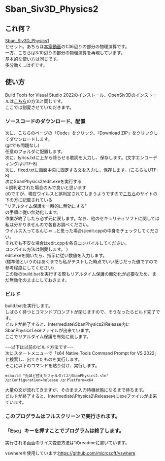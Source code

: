 # Sban_Siv3D_Physics2  
## これ何？  
[Sban_Siv3D_Physics1](https://github.com/0x-sinsu/Sban_Siv3D_Physics1)  
とセット。あちらは[本家動画](https://www.youtube.com/watch?v=7CUpc5K1li4)の1:36辺りの部分の物理演算です。  
一方、こちらは3:10辺りの部分の物理演算を再現しています。  
基本的な使い方は同じです。  
多分動く...はずです。
## 使い方  
Build Tools for Visual Studio 2022のインストール、OpenSiv3Dのインストールは[こちら](https://github.com/0x-sinsu/Sban_Siv3D_Physics1/blob/main/README.md)の方法と同じです。  
ここでは割愛させていただきます。  
  
### ソースコードのダウンロード、配置  
次に、[こちら](https://github.com/0x-sinsu/Sban_Siv3D_Physics1)のページの「Code」をクリック、「Download ZIP」をクリックしてダウンロードします。  
(gitでも問題なし)  
任意のフォルダに配置します。  
次に、lyrics.txtに上から降らせる歌詞を入力し、保存します。(文字エンコーディングはUTF-8)  
次に、fixed.txtに画面中央に固定する文を入力し、保存します。(こちらもUTF-8)  
次にSbanPhysics2/edit.exeを実行する  
↓誤判定された場合のみで良いと思います  
(のですが、現在ウイルスと誤判定されてしまうようですので[こちら](https://support.microsoft.com/ja-jp/windows/windows-%E3%82%BB%E3%82%AD%E3%83%A5%E3%83%AA%E3%83%86%E3%82%A3%E3%81%AB%E3%82%88%E3%82%8B%E4%BF%9D%E8%AD%B7%E3%82%92%E5%88%A9%E7%94%A8%E3%81%97%E3%81%BE%E3%81%99-2ae0363d-0ada-c064-8b56-6a39afb6a963)のサイトの下の方に記載されている  
"リアルタイム保護を一時的に無効にする"  
の手順に従い無効化します。  
作業が終了したら必ず元に戻します。なお、他のセキュリティソフトに関しては私は分かりませんので各自お調べください。  
ウイルス入ってるんじゃ...と思った場合はedit.cppの中身をチェックしてください。  
それでも不安な場合はedit.cppを各自コンパイルしてください。  
コンパイル方法は割愛します。  )  
edit.exeを開いたら、指示に従い数値を入力します。  
(標準値というのはあくまでも私がテストした時点でいい感じだった値ですので参考程度にしてください)  
この後のbuild.batを実行する際もリアルタイム保護の無効化が必要なため、まだ無効化のままにしておきます。  
  
### ビルド
build.batを実行します。  
しばらく待つとコマンドプロンプトが閉じますので、そうなったらビルド完了です。  
ビルドが終了すると、Intermediate\SbanPhysics2\Release内にSbanPhysics1.exeファイルが出来ています。  
ここでリアルタイム保護を有効に戻します。  
  
---以下は以前のビルド方法です---  
次にスタートメニューで「x64 Native Tools Command Prompt for VS 2022」と検索し、出てきたものを実行します。  
そこに以下のコマンドを貼り付け、実行します。  
```Batchfile
msbuild "先ほど控えたフォルダパス\SbanPhysics2.sln" /p:Configuration=Release /p:Platform=x64
```
大量の文が流れてきますが、そのまま入力待機状態になるまで待ちます。  
ビルドが終了すると、Intermediate\Physics2\Release内にexeファイルが出来ています。  
  
### このプログラムはフルスクリーンで実行されます。  
### 「Esc」キーを押すことでプログラムは終了します。  
実行される画面のサイズ変更方法は1のreadmeに書いています。  

vswhereを使用しています:https://github.com/microsoft/vswhere
